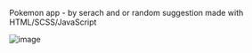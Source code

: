 Pokemon app - by serach and or random suggestion made with HTML/SCSS/JavaScript

![image](https://github.com/simpliweb/UglyPokemon/assets/77793080/83094680-70a6-48f9-a0b8-9933081efac8)
